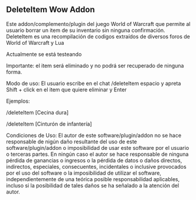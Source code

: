DeleteItem Wow Addon
--------------------
Este addon/complemento/plugin del juego World of Warcraft que permite al usuario borrar un item de su inventario sin ninguna confirmación. DeleteItem es una recompilación de codigos extraídos de diversos foros de World of Warcraft y Lua

Actualmente se está testeando

Importante: el item será eliminado y no podrá ser recuperado de ninguna forma.

Modo de uso: El usuario escribe en el chat /deleteItem espacio y apreta Shift + click en el item que quiere eliminar y Enter

Ejemplos:

/deleteItem [Cecina dura]

/deleteItem [Cinturón de infantería] 

Condiciones de Uso:
El autor de este software/plugin/addon no se hace responsable de nigún daño resultante del uso de este software/plugin/addon o imposibilidad de usar este software por el usuario o terceras partes. 
En ningún caso el autor se hace responsable de ninguna pérdida de ganancias o ingresos o la pérdida de datos o daños directos, indirectos, especiales, consecuentes, incidentales o inclusive provocados por el uso del software o la imposibilidad de utilizar el software, independientemente de una teórica posible responsabilidad aplicables, incluso si la posibilidad de tales daños se ha señalado a la atención del autor.   
